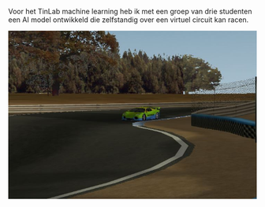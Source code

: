Voor het TinLab machine learning heb ik met een groep van drie studenten een AI model ontwikkeld die zelfstandig over een virtuel circuit kan racen.

![image](car.JPG)